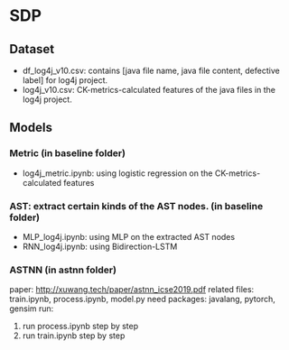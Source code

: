 # SDP

## Dataset

- df_log4j_v10.csv: contains [java file name, java file content, defective label] for log4j project.
- log4j_v10.csv: CK-metrics-calculated features of the java files in the log4j project. 


## Models

### Metric (in baseline folder)
- log4j_metric.ipynb: using logistic regression on the CK-metrics-calculated features

### AST: extract certain kinds of the AST nodes. (in baseline folder)
- MLP_log4j.ipynb: using MLP on the extracted AST nodes
- RNN_log4j.ipynb: using Bidirection-LSTM

### ASTNN (in astnn folder)
paper: http://xuwang.tech/paper/astnn_icse2019.pdf
related files: train.ipynb, process.ipynb, model.py
need packages: javalang, pytorch, gensim
run: 
1. run process.ipynb step by step
2. run train.ipynb step by step
